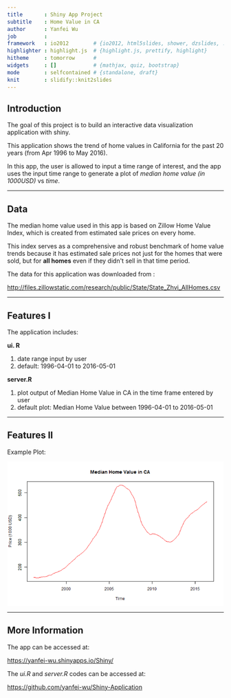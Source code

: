 ```yaml
---
title       : Shiny App Project
subtitle    : Home Value in CA
author      : Yanfei Wu
job         : 
framework   : io2012        # {io2012, html5slides, shower, dzslides, ...}
highlighter : highlight.js  # {highlight.js, prettify, highlight}
hitheme     : tomorrow      # 
widgets     : []            # {mathjax, quiz, bootstrap}
mode        : selfcontained # {standalone, draft}
knit        : slidify::knit2slides
---
```


## Introduction  

The goal of this project is to build an interactive data visualization application with shiny.  

This application shows the trend of home values in California for the past 20 years (from Apr 1996 to May 2016).  

In this app, the user is allowed to input a time range of interest, and the app uses the input time range to generate a plot of *median home value (in 1000USD)* vs *time*. 

---  

## Data   

The median home value used in this app is based on Zillow Home Value Index, which is created from estimated sale prices on every home.   

This index serves as a comprehensive and robust benchmark of home value trends because it has estimated sale prices not just for the homes that were sold, but for **all homes** even if they didn't sell in that time period.  

The data for this application was downloaded from :   

http://files.zillowstatic.com/research/public/State/State_Zhvi_AllHomes.csv  

---  

## Features I  
 
The application includes:  

**ui. R**  

1. date range input by user 
2. default: 1996-04-01 to 2016-05-01  

**server.R**  

1. plot output of Median Home Value in CA in the time frame entered by user  
2. default plot: Median Home Value between 1996-04-01 to 2016-05-01  

---    

## Features II  

Example Plot: 


<img src="figure/plot-1.png" title="plot of chunk plot" alt="plot of chunk plot" style="display: block; margin: auto;" />

---   

## More Information   

The app can be accessed at:  

https://yanfei-wu.shinyapps.io/Shiny/  

The *ui.R* and *server.R* codes can be accessed at:  

https://github.com/yanfei-wu/Shiny-Application  





